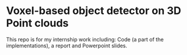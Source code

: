# Voxel-based object detector on 3D Point clouds

This repo is for my internship work including: Code (a part of the implementations), a report and Powerpoint slides.
